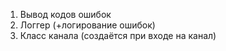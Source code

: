 1. Вывод кодов ошибок
2. Логгер (+логирование ошибок)
3. Класс канала (создаётся при входе на канал)